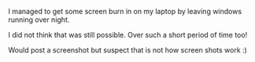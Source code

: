 I managed to get some screen burn in on my laptop by leaving windows running over night.

I did not think that was still possible. Over such a short period of time too!

Would post a screenshot but suspect that is not how screen shots work :)